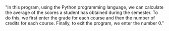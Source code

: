 "In this program, using the Python programming language, we can calculate the average of the scores a student has obtained during the semester. To do this, we first enter the grade for each course and then the number of credits for each course. Finally, to exit the program, we enter the number 0."
